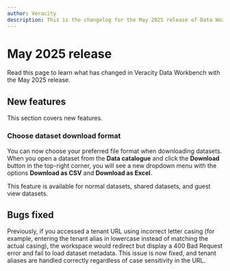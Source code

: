 ```yaml
---
author: Veracity
description: This is the changelog for the May 2025 release of Data Workbench.
---
```


# May 2025 release
Read this page to learn what has changed in Veracity Data Workbench with the May 2025 release.

## New features
This section covers new features.

### Choose dataset download format
You can now choose your preferred file format when downloading datasets. When you open a dataset from the **Data catalogue** and click the **Download** button in the top-right corner, you will see a new dropdown menu with the options **Download as CSV** and **Download as Excel**. 

This feature is available for normal datasets, shared datasets, and guest view datasets.

## Bugs fixed
Previously, if you accessed a tenant URL using incorrect letter casing (for example, entering the tenant alias in lowercase instead of matching the actual casing), the workspace would redirect but display a 400 Bad Request error and fail to load dataset metadata. This issue is now fixed, and tenant aliases are handled correctly regardless of case sensitivity in the URL.
